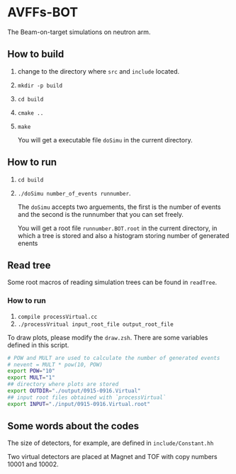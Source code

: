 # AVFFs-BOT
The Beam-on-target simulations on neutron arm.
## How to build
1. change to the directory where `src` and `include` located.
2. `mkdir -p build`
3. `cd build`
4. `cmake ..`
5. `make`

    You will get a executable file `doSimu` in the current directory.

## How to run
1. `cd build`
2. `./doSimu number_of_events runnumber`. 

    The `doSimu` accepts two arguements, the first is the number of events and the second is the runnumber that you can set freely.
    
    You will get a root file `runnumber.BOT.root` in the current directory, in which a tree is stored and also a histogram storing number of generated enents

## Read tree
Some root macros of reading simulation trees can be found in `readTree`.
### How to run
1. `compile processVirtual.cc`
2. `./processVritual input_root_file output_root_file`

To draw plots, please modify the `draw.zsh`. There are some variables defined in this script.
```bash
# POW and MULT are used to calculate the number of generated events 
# nevent = MULT * pow(10, POW)
export POW="10" 
export MULT="1"
## directory where plots are stored
export OUTDIR="./output/0915-0916.Virtual" 
## input root files obtained with `processVirtual`
export INPUT="./input/0915-0916.Virtual.root" 
```
## Some words about the codes
The size of detectors, for example, are defined in `include/Constant.hh`

Two virtual detectors are placed at Magnet and TOF with copy numbers 10001 and 10002.